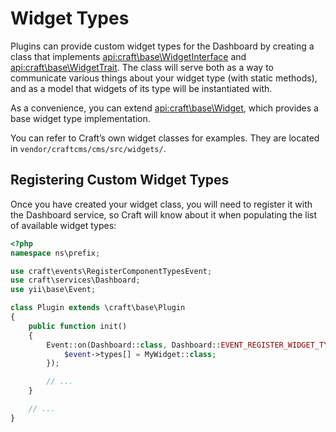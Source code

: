 # Widget Types

Plugins can provide custom widget types for the Dashboard by creating a class that implements <api:craft\base\WidgetInterface> and <api:craft\base\WidgetTrait>. The class will serve both as a way to communicate various things about your widget type (with static methods), and as a model that widgets of its type will be instantiated with.

As a convenience, you can extend <api:craft\base\Widget>, which provides a base widget type implementation.

You can refer to Craft’s own widget classes for examples. They are located in `vendor/craftcms/cms/src/widgets/`.

## Registering Custom Widget Types

Once you have created your widget class, you will need to register it with the Dashboard service, so Craft will know about it when populating the list of available widget types:

```php
<?php
namespace ns\prefix;

use craft\events\RegisterComponentTypesEvent;
use craft\services\Dashboard;
use yii\base\Event;

class Plugin extends \craft\base\Plugin
{
    public function init()
    {
        Event::on(Dashboard::class, Dashboard::EVENT_REGISTER_WIDGET_TYPES, function(RegisterComponentTypesEvent $event) {
            $event->types[] = MyWidget::class;
        });

        // ...
    }

    // ...
}
```